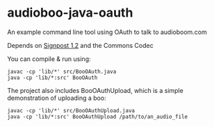 audioboo-java-oauth
===================

An example command line tool using OAuth to talk to audioboom.com

Depends on [Signpost 1.2](https://code.google.com/p/oauth-signpost/) and the Commons Codec

You can compile & run using: 

```
javac -cp 'lib/*' src/BooOAuth.java
java -cp 'lib/*:src' BooOAuth
```

The project also includes BooOAuthUpload, which is a simple demonstration of uploading a boo:
```
javac -cp 'lib/*' src/BooOAuthUpload.java
java -cp 'lib/*:src' BooOAuthUpload /path/to/an_audio_file
```
